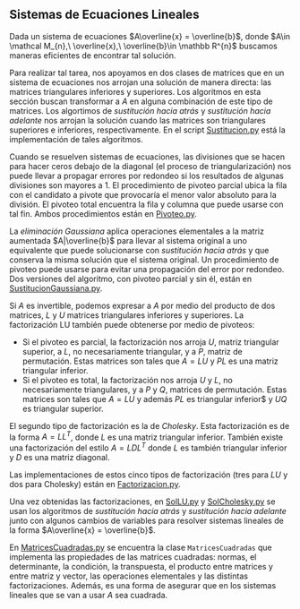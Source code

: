 ## Sistemas de Ecuaciones Lineales

Dada un sistema de ecuaciones $A\overline{x} = \overline{b}$, donde $A\in \mathcal M_{n},\ \overline{x},\ \overline{b}\in \mathbb R^{n}$ buscamos maneras eficientes de encontrar tal solución.

Para realizar tal tarea, nos apoyamos en dos clases de matrices que en un sistema de ecuaciones nos arrojan una solución de manera directa: las matrices triangulares inferiores y superiores. Los algoritmos en esta sección buscan transformar a $A$ en alguna combinación de este tipo de matrices. Los algortimos de *sustitución hacia atrás* y *sustitución hacia adelante* nos arrojan la solución cuando las matrices son triangulares superiores e inferiores, respectivamente. En el script [Sustitucion.py](https://github.com/edtrelo/AnalisisNumerico/blob/main/SistemasEcuacionesLineales/Sustitucion.py) está la implementación de tales algoritmos.

Cuando se resuelven sistemas de ecuaciones, las divisiones que se hacen para hacer ceros debajo de la diagonal (el proceso de triangularización) nos puede llevar a propagar errores por redondeo si los resultados de algunas divisiones son mayores a 1. El procedimiento de pivoteo parcial ubica la fila con el candidato a pivote que provocaría el menor valor absoluto para la división. El pivoteo total encuentra la fila y columna que puede usarse con tal fin. Ambos procedimientos están en [Pivoteo.py](https://github.com/edtrelo/AnalisisNumerico/blob/main/SistemasEcuacionesLineales/Pivoteo.py).

La *eliminación Gaussiana* aplica operaciones elementales a la matriz aumentada $A|\overline{b}$ para llevar al sistema original a uno equivalente que puede solucionarse con *sustitución hacia atrás* y que conserva la misma solución que el sistema original. Un procedimiento de pivoteo puede usarse para evitar una propagación del error por redondeo. Dos versiones del algoritmo, con pivoteo parcial y sin él, están en [SustitucionGaussiana.py](https://github.com/edtrelo/AnalisisNumerico/blob/main/SistemasEcuacionesLineales/SustitucionGaussiana.py).

Si $A$ es invertible, podemos expresar a $A$ por medio del producto de dos matrices, $L$ y $U$ matrices triangulares inferiores y superiores. La factorización LU también puede obtenerse por medio de pivoteos: 
- Si el pivoteo es parcial, la factorización nos arroja $U$, matriz triangular superior, a $L$, no necesariamente triangular, y a $P$, matriz de permutación. Estas matrices son tales que $A=LU$ y $PL$ es una matriz triangular inferior.
- Si el pivoteo es total, la factorización nos arroja $U$ y $L$, no necesariamente triangulares, y a $P$ y $Q$, matrices de permutación. Estas matrices son tales que $A=LU$ y además $PL$ es triangular inferior$ y $UQ$ es triangular superior.

El segundo tipo de factorización es la de *Cholesky*. Esta factorización es de la forma $A=LL^T$, donde $L$ es una matriz triangular inferior. También existe una factorización del estilo $A=LDL^T$ donde $L$ es también triangular inferior y $D$ es una matriz diagonal. 

Las implementaciones de estos cinco tipos de factorización (tres para $LU$ y dos para Cholesky) están en [Factorizacion.py](https://github.com/edtrelo/AnalisisNumerico/blob/main/SistemasEcuacionesLineales/Factorizacion.py).

Una vez obtenidas las factorizaciones, en [SolLU.py](https://github.com/edtrelo/AnalisisNumerico/blob/main/SistemasEcuacionesLineales/SolLU.py) y [SolCholesky.py](https://github.com/edtrelo/AnalisisNumerico/blob/main/SistemasEcuacionesLineales/SolCholesky.py) se usan los algoritmos de *sustitución hacia atrás* y *sustitución hacia adelante* junto con algunos cambios de variables para resolver sistemas lineales de la forma $A\overline{x} = \overline{b}$.

En [MatricesCuadradas.py](https://github.com/edtrelo/AnalisisNumerico/blob/main/SistemasEcuacionesLineales/MatricesCuadradas.py) se encuentra la clase `MatricesCuadradas` que implementa las propiedades de las matrices cuadradas: normas, el determinante, la condición, la transpuesta, el producto entre matrices y entre matriz y vector, las operaciones elementales y las distintas factorizaciones. Además, es una forma de asegurar que en los sistemas lineales que se van a usar $A$ sea cuadrada.
